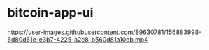 # bitcoin-app-ui

https://user-images.githubusercontent.com/89630781/156883998-6d80d61e-e3b7-4225-a2c8-b560d81a10eb.mp4

